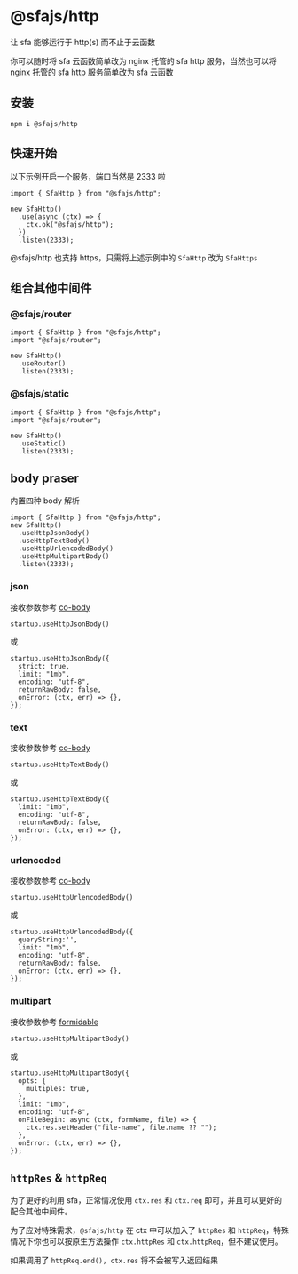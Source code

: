 # @sfajs/http

让 sfa 能够运行于 http(s) 而不止于云函数

你可以随时将 sfa 云函数简单改为 nginx 托管的 sfa http 服务，当然也可以将 nginx 托管的 sfa http 服务简单改为 sfa 云函数

## 安装

```
npm i @sfajs/http
```

## 快速开始

以下示例开启一个服务，端口当然是 2333 啦

```JS
import { SfaHttp } from "@sfajs/http";

new SfaHttp()
  .use(async (ctx) => {
    ctx.ok("@sfajs/http");
  })
  .listen(2333);
```

@sfajs/http 也支持 https，只需将上述示例中的 `SfaHttp` 改为 `SfaHttps`

## 组合其他中间件

### @sfajs/router

```JS
import { SfaHttp } from "@sfajs/http";
import "@sfajs/router";

new SfaHttp()
  .useRouter()
  .listen(2333);
```

### @sfajs/static

```JS
import { SfaHttp } from "@sfajs/http";
import "@sfajs/router";

new SfaHttp()
  .useStatic()
  .listen(2333);
```

## body praser

内置四种 body 解析

```JS
import { SfaHttp } from "@sfajs/http";
new SfaHttp()
  .useHttpJsonBody()
  .useHttpTextBody()
  .useHttpUrlencodedBody()
  .useHttpMultipartBody()
  .listen(2333);
```

### json

接收参数参考 [co-body](https://github.com/koajs/koa-body)

```JS
startup.useHttpJsonBody()
```

或

```JS
startup.useHttpJsonBody({
  strict: true,
  limit: "1mb",
  encoding: "utf-8",
  returnRawBody: false,
  onError: (ctx, err) => {},
});
```

### text

接收参数参考 [co-body](https://github.com/koajs/koa-body)

```JS
startup.useHttpTextBody()
```

或

```JS
startup.useHttpTextBody({
  limit: "1mb",
  encoding: "utf-8",
  returnRawBody: false,
  onError: (ctx, err) => {},
});
```

### urlencoded

接收参数参考 [co-body](https://github.com/koajs/koa-body)

```JS
startup.useHttpUrlencodedBody()
```

或

```JS
startup.useHttpUrlencodedBody({
  queryString:'',
  limit: "1mb",
  encoding: "utf-8",
  returnRawBody: false,
  onError: (ctx, err) => {},
});
```

### multipart

接收参数参考 [formidable](https://github.com/node-formidable/formidable)

```JS
startup.useHttpMultipartBody()
```

或

```JS
startup.useHttpMultipartBody({
  opts: {
    multiples: true,
  },
  limit: "1mb",
  encoding: "utf-8",
  onFileBegin: async (ctx, formName, file) => {
    ctx.res.setHeader("file-name", file.name ?? "");
  },
  onError: (ctx, err) => {},
});
```

## `httpRes` & `httpReq`

为了更好的利用 sfa，正常情况使用 `ctx.res` 和 `ctx.req` 即可，并且可以更好的配合其他中间件。

为了应对特殊需求，`@sfajs/http` 在 ctx 中可以加入了 `httpRes` 和 `httpReq`，特殊情况下你也可以按原生方法操作 `ctx.httpRes` 和 `ctx.httpReq`，但不建议使用。

如果调用了 `httpReq.end()`，`ctx.res` 将不会被写入返回结果
